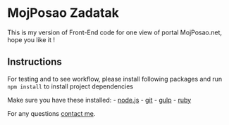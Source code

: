 # MojPosao Zadatak
This is my version of Front-End code for one view of portal MojPosao.net, hope you like it !

## Instructions
For testing and to see workflow, please install following packages and run `npm install` to install project dependencies

Make sure you have these installed:
	- [node.js](http://nodejs.org/)
	- [git](http://git-scm.com/)
	- [gulp](http://gulpjs.com/)
	- [ruby](http://gulpjs.com/)



For any questions [contact me](mailto:davorin.prislin@gmail.com).
